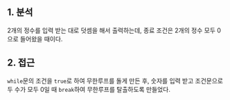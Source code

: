 ## 1. 분석

2개의 정수를 입력 받는 대로 덧셈을 해서 출력하는데, 종료 조건은 2개의 정수 모두 0으로 들어왔을 때이다.

## 2. 접근

`while`문의 조건을 `true`로 하여 무한루프를 돌게 만든 후, 숫자를 입력 받고 조건문으로 두 수가 모두 0일 때 `break`하여 무한루프를 탈출하도록 만들었다.